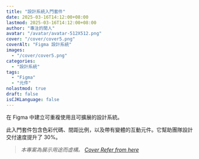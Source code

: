 ```yaml
---
title: "設計系統入門套件"
date: 2025-03-16T14:12:00+08:00
lastmod: 2025-03-16T14:12:00+08:00
author: "專注的閒人"
avatar: "/avatar/avatar-512X512.png"
cover: "/cover/cover5.png"
coverAlt: "Figma 設計系統"
images:
  - "/cover/cover5.png"
categories:
  - "設計系統"
tags:
  - "Figma"
  - "元件"
nolastmod: true
draft: false
isCJKLanguage: false
---
```


在 Figma 中建立可重複使用且可擴展的設計系統。

<!--more-->

此入門套件包含色彩代碼、間距比例，以及帶有變體的互動元件。它幫助團隊設計交付速度提升了 30%。

> *本專案為展示用途而虛構。 [Cover Refer from here](https://dribbble.com/shots/20741775-Dropdown-Selection-Design-System)*

